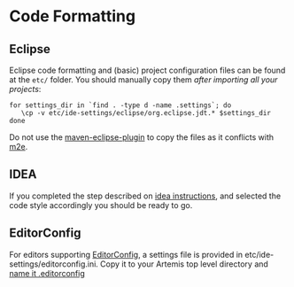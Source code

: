 # Code Formatting

## Eclipse

Eclipse code formatting and (basic) project configuration files can be found at the `etc/` folder. You should manually 
copy them _after importing all your projects_:

    for settings_dir in `find . -type d -name .settings`; do
       \cp -v etc/ide-settings/eclipse/org.eclipse.jdt.* $settings_dir
    done

Do not use the [maven-eclipse-plugin](https://maven.apache.org/plugins/maven-eclipse-plugin/) to copy the files as it 
conflicts with [m2e](http://eclipse.org/m2e/).

## IDEA

If you completed the step described on [idea instructions](ide.md#style-templates-and-inspection-settings-for-idea), and selected the code style accordingly you should be ready to go.

## EditorConfig

For editors supporting [EditorConfig](http://editorconfig.org/), a settings file is provided in
etc/ide-settings/editorconfig.ini. Copy it to your Artemis top level directory and
[name it .editorconfig](http://editorconfig.org/#file-location)
